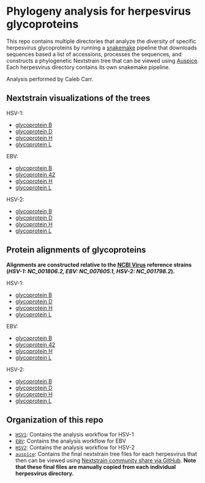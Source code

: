 # Phylogeny analysis for herpesvirus glycoproteins

This repo contains multiple directories that analyze the diversity of specific herpesvirus glycoproteins by running a [snakemake](https://snakemake.readthedocs.io/) pipeline that downloads sequences based a list of accessions, processes the sequences, and constructs a phylogenetic Nextstrain tree that can be viewed using [Auspice](https://auspice.us/). Each herpesvirus directory contains its own snakemake pipeline. 

Analysis performed by Caleb Carr.

## Nextstrain visualizations of the trees

HSV-1: 
- [glycoprotein B](https://nextstrain.org/community/jbloomlab/Herpesvirus-Glycoprotein-Analysis/HSV1/gB)
- [glycoprotein D](https://nextstrain.org/community/jbloomlab/Herpesvirus-Glycoprotein-Analysis/HSV1/gD)
- [glycoprotein H](https://nextstrain.org/community/jbloomlab/Herpesvirus-Glycoprotein-Analysis/HSV1/gH)
- [glycoprotein L](https://nextstrain.org/community/jbloomlab/Herpesvirus-Glycoprotein-Analysis/HSV1/gL)

EBV: 
- [glycoprotein B](https://nextstrain.org/community/jbloomlab/Herpesvirus-Glycoprotein-Analysis/EBV/gB)
- [glycoprotein 42](https://nextstrain.org/community/jbloomlab/Herpesvirus-Glycoprotein-Analysis/EBV/gp42)
- [glycoprotein H](https://nextstrain.org/community/jbloomlab/Herpesvirus-Glycoprotein-Analysis/EBV/gH)
- [glycoprotein L](https://nextstrain.org/community/jbloomlab/Herpesvirus-Glycoprotein-Analysis/EBV/gL)

HSV-2: 
- [glycoprotein B](https://nextstrain.org/community/jbloomlab/Herpesvirus-Glycoprotein-Analysis/HSV2/gB)
- [glycoprotein D](https://nextstrain.org/community/jbloomlab/Herpesvirus-Glycoprotein-Analysis/HSV2/gD)
- [glycoprotein H](https://nextstrain.org/community/jbloomlab/Herpesvirus-Glycoprotein-Analysis/HSV2/gH)
- [glycoprotein L](https://nextstrain.org/community/jbloomlab/Herpesvirus-Glycoprotein-Analysis/HSV2/gL)

## Protein alignments of glycoproteins

**Alignments are constructed relative to the [NCBI Virus](https://www.ncbi.nlm.nih.gov/labs/virus/vssi/#/) reference strains (***HSV-1: NC_001806.2, EBV: NC_007605.1, HSV-2: NC_001798.2***).**

HSV-1: 
- [glycoprotein B](HSV1/Results/HSV1_gB/Alignments/protein_ungapped_no_outgroup.fasta)
- [glycoprotein D](HSV1/Results/HSV1_gD/Alignments/protein_ungapped_no_outgroup.fasta)
- [glycoprotein H](HSV1/Results/HSV1_gH/Alignments/protein_ungapped_no_outgroup.fasta)
- [glycoprotein L](HSV1/Results/HSV1_gL/Alignments/protein_ungapped_no_outgroup.fasta)

EBV: 
- [glycoprotein B](EBV/Results/EBV_gB/Alignments/protein_ungapped_no_outgroup.fasta)
- [glycoprotein 42](EBV/Results/EBV_gp42/Alignments/protein_ungapped_no_outgroup.fasta)
- [glycoprotein H](EBV/Results/EBV_gH/Alignments/protein_ungapped_no_outgroup.fasta)
- [glycoprotein L](EBV/Results/EBV_gL/Alignments/protein_ungapped_no_outgroup.fasta)

HSV-2: 
- [glycoprotein B](HSV2/Results/HSV2_gB/Alignments/protein_ungapped_no_outgroup.fasta)
- [glycoprotein D](HSV2/Results/HSV2_gD/Alignments/protein_ungapped_no_outgroup.fasta)
- [glycoprotein H](HSV2/Results/HSV2_gH/Alignments/protein_ungapped_no_outgroup.fasta)
- [glycoprotein L](HSV2/Results/HSV2_gL/Alignments/protein_ungapped_no_outgroup.fasta)

## Organization of this repo

- [`HSV1`](HSV1/): Contains the analysis workflow for HSV-1
- [`EBV`](EBV/): Contains the analysis workflow for EBV
- [`HSV2`](HSV2/): Contains the analysis workflow for HSV-2
- [`auspice`](auspice/): Contains the final nextstrain tree files for each herpesvirus that then can be viewed using [Nextstrain community share via GitHub](https://docs.nextstrain.org/en/latest/guides/share/community-builds.html). **Note that these final files are manually copied from each individual herpesvirus directory.**